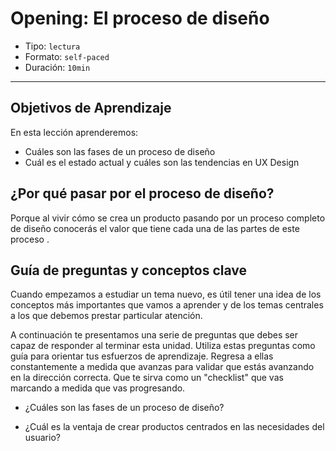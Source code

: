 # Opening: El proceso de diseño

- Tipo: `lectura`
- Formato: `self-paced`
- Duración: `10min`

***

## Objetivos de Aprendizaje

En esta lección aprenderemos:

- Cuáles son las fases de un proceso de diseño
- Cuál es el estado actual y cuáles son las tendencias en UX Design


## ¿Por qué pasar por el proceso de diseño?

Porque al vivir cómo se crea un producto pasando por un proceso completo de diseño conocerás el valor que tiene cada una de las partes de este proceso .

## Guía de preguntas y conceptos clave

Cuando empezamos a estudiar un tema nuevo, es útil tener una idea de los
conceptos más importantes que vamos a aprender y de los temas centrales
a los que debemos prestar particular atención.

A continuación te presentamos una serie de preguntas que debes ser capaz de
responder al terminar esta unidad. Utiliza estas preguntas como guía para
orientar tus esfuerzos de aprendizaje. Regresa a ellas constantemente a
medida que avanzas para validar que estás avanzando en la dirección correcta.
Que te sirva como un "checklist" que vas marcando a medida que vas progresando.

- ¿Cuáles son las fases de un proceso de diseño?

- ¿Cuál es la ventaja de crear productos centrados en las necesidades del usuario?

